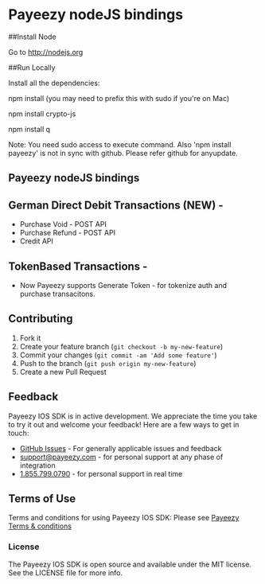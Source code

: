 # Payeezy nodeJS bindings 

##Install Node

Go to http://nodejs.org

##Run Locally

Install all the dependencies:

npm install (you may need to prefix this with sudo if you're on Mac)

npm install crypto-js

npm install q

Note: You need sudo access to execute command.
Also 'npm install payeezy' is not in sync with github. Please refer github for anyupdate. 

## Payeezy nodeJS bindings

## German Direct Debit Transactions (NEW) - 
*	Purchase Void - POST API
*	Purchase Refund - POST API
*	Credit API

## TokenBased Transactions - 
*	Now Payeezy supports Generate Token - for tokenize auth and purchase transacitons.

## Contributing

1. Fork it 
2. Create your feature branch (`git checkout -b my-new-feature`)
3. Commit your changes (`git commit -am 'Add some feature'`)
4. Push to the branch (`git push origin my-new-feature`)
5. Create a new Pull Request  


## Feedback

Payeezy IOS SDK is in active development. We appreciate the time you take to try it out and welcome your feedback!
Here are a few ways to get in touch:
* [GitHub Issues](https://github.com/payeezy/payeezy/issues) - For generally applicable issues and feedback
* support@payeezy.com - for personal support at any phase of integration
* [1.855.799.0790](tel:+18557990790)  - for personal support in real time 

## Terms of Use

Terms and conditions for using Payeezy IOS SDK: Please see [Payeezy Terms & conditions](https://developer.payeezy.com/terms-use)
 
### License
The Payeezy IOS SDK is open source and available under the MIT license. See the LICENSE file for more info.
